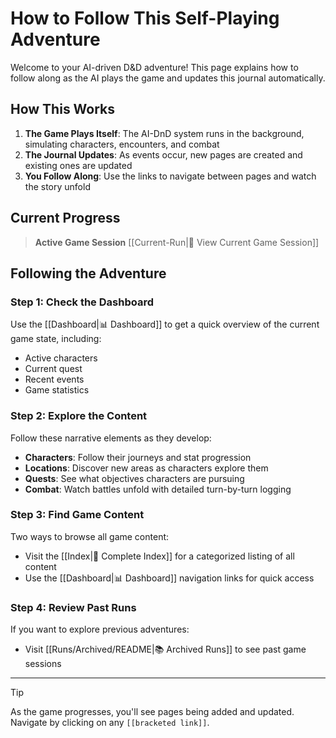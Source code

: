 # How to Follow This Self-Playing Adventure

Welcome to your AI-driven D&D adventure! This page explains how to follow along as the AI plays the game and updates this journal automatically.

## How This Works

1. **The Game Plays Itself**: The AI-DnD system runs in the background, simulating characters, encounters, and combat
2. **The Journal Updates**: As events occur, new pages are created and existing ones are updated
3. **You Follow Along**: Use the links to navigate between pages and watch the story unfold

## Current Progress

> **Active Game Session**
> [[Current-Run|🎲 View Current Game Session]]

## Following the Adventure

### Step 1: Check the Dashboard
Use the [[Dashboard|📊 Dashboard]] to get a quick overview of the current game state, including:
- Active characters
- Current quest
- Recent events
- Game statistics

### Step 2: Explore the Content
Follow these narrative elements as they develop:
- **Characters**: Follow their journeys and stat progression
- **Locations**: Discover new areas as characters explore them
- **Quests**: See what objectives characters are pursuing
- **Combat**: Watch battles unfold with detailed turn-by-turn logging

### Step 3: Find Game Content
Two ways to browse all game content:
- Visit the [[Index|📑 Complete Index]] for a categorized listing of all content
- Use the [[Dashboard|📊 Dashboard]] navigation links for quick access

### Step 4: Review Past Runs
If you want to explore previous adventures:
- Visit [[Runs/Archived/README|📚 Archived Runs]] to see past game sessions

---

> [!TIP]
> As the game progresses, you'll see pages being added and updated. Navigate by clicking on any `[[bracketed link]]`.
